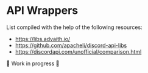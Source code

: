 # API Wrappers

List compiled with the help of the following resources:

- <https://libs.advaith.io/> <user id="980054921892216832"></user>
- <https://github.com/apacheli/discord-api-libs> <user id="460612586061430806"></user>
- <https://discordapi.com/unofficial/comparison.html> <user id="github:DiscordAPI"></user>

🚧 Work in progress 🚧
